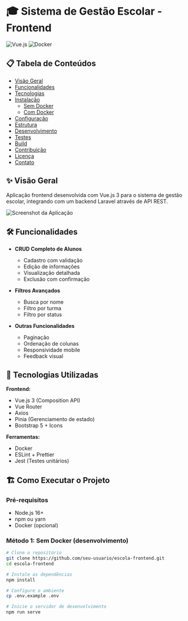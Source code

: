 # 🎓 Sistema de Gestão Escolar - Frontend

![Vue.js](https://img.shields.io/badge/vuejs-%2335495e.svg?style=for-the-badge&logo=vuedotjs&logoColor=%234FC08D)
![Docker](https://img.shields.io/badge/docker-%230db7ed.svg?style=for-the-badge&logo=docker&logoColor=white)

## 📋 Tabela de Conteúdos
- [Visão Geral](#-visão-geral)
- [Funcionalidades](#-funcionalidades)
- [Tecnologias](#-tecnologias-utilizadas)
- [Instalação](#-como-executar-o-projeto)
  - [Sem Docker](#método-1-sem-docker-desenvolvimento)
  - [Com Docker](#método-2-com-docker)
- [Configuração](#-configuração-do-ambiente)
- [Estrutura](#-estrutura-de-diretórios)
- [Desenvolvimento](#-configuração-para-desenvolvimento)
- [Testes](#-testes)
- [Build](#-build-para-produção)
- [Contribuição](#-contribuição)
- [Licença](#-licença)
- [Contato](#-contato)

## ✨ Visão Geral

Aplicação frontend desenvolvida com Vue.js 3 para o sistema de gestão escolar, integrando com um backend Laravel através de API REST.

![Screenshot da Aplicação](screenshot.png)

## 🛠️ Funcionalidades

- **CRUD Completo de Alunos**
  - Cadastro com validação
  - Edição de informações
  - Visualização detalhada
  - Exclusão com confirmação

- **Filtros Avançados**
  - Busca por nome
  - Filtro por turma
  - Filtro por status

- **Outras Funcionalidades**
  - Paginação
  - Ordenação de colunas
  - Responsividade mobile
  - Feedback visual

## 🚀 Tecnologias Utilizadas

**Frontend:**
- Vue.js 3 (Composition API)
- Vue Router
- Axios
- Pinia (Gerenciamento de estado)
- Bootstrap 5 + Icons

**Ferramentas:**
- Docker
- ESLint + Prettier
- Jest (Testes unitários)

## 🏗️ Como Executar o Projeto

### Pré-requisitos
- Node.js 16+
- npm ou yarn
- Docker (opcional)

### Método 1: Sem Docker (desenvolvimento)

```bash
# Clone o repositório
git clone https://github.com/seu-usuario/escola-frontend.git
cd escola-frontend

# Instale as dependências
npm install

# Configure o ambiente
cp .env.example .env

# Inicie o servidor de desenvolvimento
npm run serve